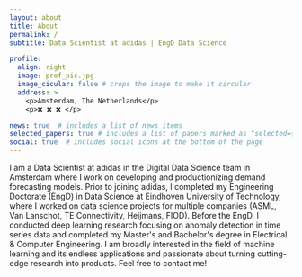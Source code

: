 ```yaml
---
layout: about
title: About
permalink: /
subtitle: Data Scientist at adidas | EngD Data Science

profile:
  align: right
  image: prof_pic.jpg
  image_cicular: false # crops the image to make it circular
  address: >
    <p>Amsterdam, The Netherlands</p>
    <p>❌ ❌ ❌ </p>

news: true  # includes a list of news items
selected_papers: true # includes a list of papers marked as "selected={true}"
social: true  # includes social icons at the bottom of the page
---
```


I am a Data Scientist at adidas in the Digital Data Science team in Amsterdam where I work on developing and productionizing demand forecasting models. Prior to joining adidas, I completed my Engineering Doctorate (EngD) in Data Science at Eindhoven University of Technology, where I worked on data science projects for multiple companies (ASML, Van Lanschot, TE Connectivity, Heijmans, FIOD). Before the EngD, I conducted deep learning research focusing on anomaly detection in time series data and completed my Master's and Bachelor's degree in Electrical & Computer Engineering. I am broadly interested in the field of machine learning and its endless applications and passionate about turning cutting-edge research into products. Feel free to contact me!

